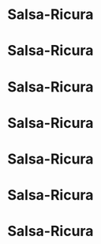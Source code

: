# Salsa-Ricura
# Salsa-Ricura
# Salsa-Ricura
# Salsa-Ricura
# Salsa-Ricura
# Salsa-Ricura
# Salsa-Ricura
